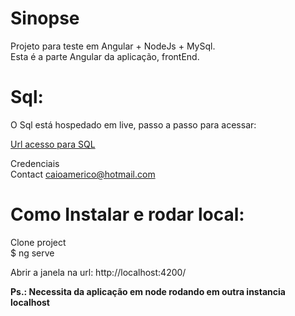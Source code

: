 # Sinopse

Projeto para teste em Angular + NodeJs + MySql.<br />
Esta é a parte Angular da aplicação, frontEnd.

# Sql: 

O Sql está hospedado em live, passo a passo para acessar: <br />

[Url acesso para SQL](https://phpmyadmin.umbler.com)

Credenciais <br />
Contact caioamerico@hotmail.com

# Como Instalar e rodar local:

Clone project
<br />
$ ng serve

Abrir a janela na url:
http://localhost:4200/

**Ps.: Necessita da aplicação em node rodando em outra instancia localhost**